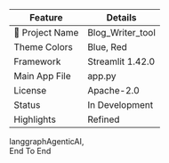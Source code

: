 

| Feature                | Details                       |
|------------------------|-------------------------------|
| 🐨 Project Name        | Blog_Writer_tool              |
| Theme Colors           | Blue, Red                     |
| Framework              | Streamlit 1.42.0              |
| Main App File          | app.py                        |
| License                | Apache-2.0                    |
| Status                 | In Development                |
| Highlights             | Refined 
langgraphAgenticAI,<br>End To End

